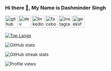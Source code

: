 ### Hi there 👋, My Name is Dashminder Singh



[<img src='https://cdn.jsdelivr.net/npm/simple-icons@3.0.1/icons/github.svg' alt='github' height='40'>](https://github.com/Dashminder-Singh)  [<img src='https://cdn.jsdelivr.net/npm/simple-icons@3.0.1/icons/dev-dot-to.svg' alt='dev' height='40'>](https://dev.to/dashmindersingh)  [<img src='https://cdn.jsdelivr.net/npm/simple-icons@3.0.1/icons/linkedin.svg' alt='linkedin' height='40'>](https://www.linkedin.com/in/dashminder-singh/)  [<img src='https://cdn.jsdelivr.net/npm/simple-icons@3.0.1/icons/facebook.svg' alt='facebook' height='40'>](https://www.facebook.com/dashmindersingh.as)  [<img src='https://cdn.jsdelivr.net/npm/simple-icons@3.0.1/icons/instagram.svg' alt='instagram' height='40'>](https://www.instagram.com/__dashmindersingh__/)  [<img src='https://cdn.jsdelivr.net/npm/simple-icons@3.0.1/icons/geeksforgeeks.svg' alt='geeksforgeeks' height='40'>](https://auth.geeksforgeeks.org/user/dashmindersinghas)  

[![Top Langs](https://github-readme-stats.vercel.app/api/top-langs/?username=Dashminder-Singh)](https://github.com/anuraghazra/github-readme-stats)

![GitHub stats](https://github-readme-stats.vercel.app/api?username=Dashminder-Singh&show_icons=true)  

![GitHub streak stats](https://streak-stats.demolab.com/?user=Dashminder-Singh)  

![Profile views](https://gpvc.arturio.dev/Dashminder-Singh)  
